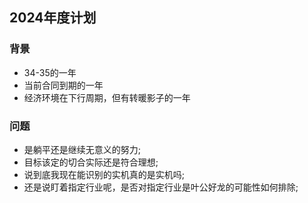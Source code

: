 <!--
 * @Author: zd
 * @Date: 2024-03-13 14:01:19
 * @LastEditors: zd
 * @LastEditTime: 2024-03-13 14:47:48
 * @Description: 
-->
## 2024年度计划

### 背景
- 34-35的一年
- 当前合同到期的一年
- 经济环境在下行周期，但有转暖影子的一年

### 问题
- 是躺平还是继续无意义的努力;
- 目标该定的切合实际还是符合理想;
- 说到底我现在能识别的实机真的是实机吗;
- 还是说盯着指定行业呢，是否对指定行业是叶公好龙的可能性如何排除;